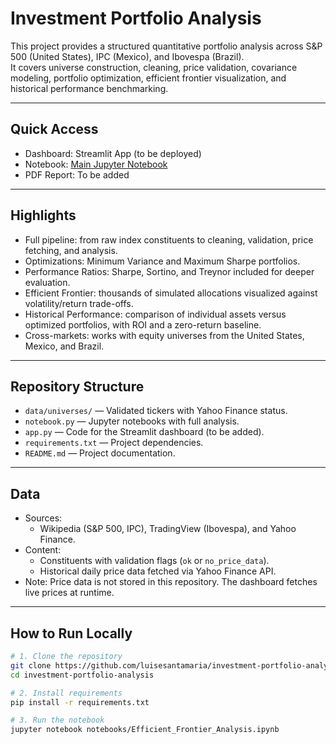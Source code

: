 # Investment Portfolio Analysis

This project provides a structured quantitative portfolio analysis across S&P 500 (United States), IPC (Mexico), and Ibovespa (Brazil).  
It covers universe construction, cleaning, price validation, covariance modeling, portfolio optimization, efficient frontier visualization, and historical performance benchmarking.  

---

## Quick Access
- Dashboard: Streamlit App (to be deployed)  
- Notebook: [Main Jupyter Notebook](notebook.ipynb) 
- PDF Report: To be added  

---

## Highlights
- Full pipeline: from raw index constituents to cleaning, validation, price fetching, and analysis.  
- Optimizations: Minimum Variance and Maximum Sharpe portfolios.  
- Performance Ratios: Sharpe, Sortino, and Treynor included for deeper evaluation.  
- Efficient Frontier: thousands of simulated allocations visualized against volatility/return trade-offs.  
- Historical Performance: comparison of individual assets versus optimized portfolios, with ROI and a zero-return baseline.  
- Cross-markets: works with equity universes from the United States, Mexico, and Brazil.  

---

## Repository Structure
- `data/universes/` — Validated tickers with Yahoo Finance status.  
- `notebook.py` — Jupyter notebooks with full analysis.  
- `app.py` — Code for the Streamlit dashboard (to be added).  
- `requirements.txt` — Project dependencies.  
- `README.md` — Project documentation.

---

## Data
- Sources:  
  - Wikipedia (S&P 500, IPC), TradingView (Ibovespa), and Yahoo Finance.  
- Content:  
  - Constituents with validation flags (`ok` or `no_price_data`).  
  - Historical daily price data fetched via Yahoo Finance API.  
- Note: Price data is not stored in this repository. The dashboard fetches live prices at runtime.  

---

## How to Run Locally
```bash
# 1. Clone the repository
git clone https://github.com/luisesantamaria/investment-portfolio-analysis.git
cd investment-portfolio-analysis

# 2. Install requirements
pip install -r requirements.txt

# 3. Run the notebook
jupyter notebook notebooks/Efficient_Frontier_Analysis.ipynb

